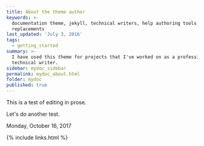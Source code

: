 ```yaml
---
title: About the theme author
keywords: >-
  documentation theme, jekyll, technical writers, help authoring tools, hat
  replacements
last_updated: 'July 3, 2016'
tags:
  - getting_started
summary: >-
  I have used this theme for projects that I've worked on as a professional
  technical writer.
sidebar: mydoc_sidebar
permalink: mydoc_about.html
folder: mydoc
published: true
---
```


This is a test of editing in prose.

Let's do another test.

Monday, October 16, 2017

{% include links.html %}
